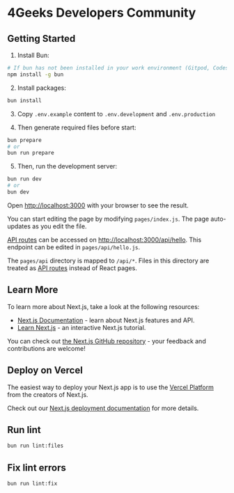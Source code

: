 # 4Geeks Developers Community

## Getting Started

1. Install Bun:

```bash
# If bun has not been installed in your work environment (Gitpod, Codespaces, and more).
npm install -g bun 
```

2. Install packages:

```bash
bun install
```

3. Copy `.env.example` content to `.env.development` and `.env.production`

4. Then generate required files before start:

```bash
bun prepare
# or
bun run prepare
```

5. Then, run the development server:

```bash
bun run dev
# or
bun dev
```

Open [http://localhost:3000](http://localhost:3000) with your browser to see the result.

You can start editing the page by modifying `pages/index.js`. The page auto-updates as you edit the file.

[API routes](https://nextjs.org/docs/api-routes/introduction) can be accessed on [http://localhost:3000/api/hello](http://localhost:3000/api/hello). This endpoint can be edited in `pages/api/hello.js`.

The `pages/api` directory is mapped to `/api/*`. Files in this directory are treated as [API routes](https://nextjs.org/docs/api-routes/introduction) instead of React pages.

## Learn More

To learn more about Next.js, take a look at the following resources:

- [Next.js Documentation](https://nextjs.org/docs) - learn about Next.js features and API.
- [Learn Next.js](https://nextjs.org/learn) - an interactive Next.js tutorial.

You can check out [the Next.js GitHub repository](https://github.com/vercel/next.js/) - your feedback and contributions are welcome!

## Deploy on Vercel

The easiest way to deploy your Next.js app is to use the [Vercel Platform](https://vercel.com/new?utm_medium=default-template&filter=next.js&utm_source=create-next-app&utm_campaign=create-next-app-readme) from the creators of Next.js.

Check out our [Next.js deployment documentation](https://nextjs.org/docs/deployment) for more details.

## Run lint
```bash
bun run lint:files
```

## Fix lint errors
```bash
bun run lint:fix
```
